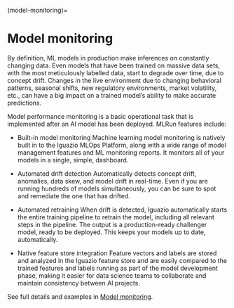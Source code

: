 (model-monitoring)=
# Model monitoring

By definition, ML models in production make inferences on constantly changing data. Even models that have been trained on massive data sets, with the most meticulously labelled data, start to degrade over time, due to concept drift. Changes in the live environment due to changing behavioral patterns, seasonal shifts, new regulatory environments, market volatility, etc., can have a big impact on a trained model’s ability to make accurate predictions.

Model performance monitoring is a basic operational task that is implemented after an AI model has been deployed. MLRun features include:

- Built-in model monitoring
   Machine learning model monitoring is natively built in to the Iguazio MLOps Platform, along with a wide range of 
   model management features and ML monitoring reports. It monitors all of your models in a single, simple, dashboard.

- Automated drift detection
   Automatically detects concept drift, anomalies, data skew, and model drift in real-time. Even if you are running hundreds of
   models simultaneously, you can be sure to spot and remediate the one that has drifted.

- Automated retraining
   When drift is detected, Iguazio automatically starts the entire training pipeline to retrain the model, including all relevant 
   steps in the pipeline. The output is a production-ready challenger model, ready to be deployed. This keeps your models up to date, 
   automatically.

- Native feature store integration
   Feature vectors and labels are stored and analyzed in the Iguazio feature store and are easily compared to the trained 
   features and labels running as part of the model development phase, making it easier for data science teams to 
   collaborate and maintain consistency between AI projects.

See full details and examples in [Model monitoring](../model_monitoring/index.html).